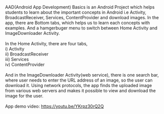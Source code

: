 AAD(Android App Development) Basics is an Android Project which helps students to learn about the important concepts in Android i.e Activity, BroadcastReceiver, Services, ContentProvider and download images.
      In the app, there are Bottom tabs, which helps us to learn each concepts with examples. And a hamgerbuger menu to switch between Home Activity and ImageDownloader Activity.
<br/><br/>
In the Home Activity, there are four tabs,<br/>
i) Activity<br/>
ii) BroadcastReceiver<br/>
iii) Services<br/>
iv) ContentProvider<br/>
<br/>
And in the ImageDownloader Activity(web service), there is one search bar, where user needs to enter the URL address of an image, so the user can download it.
Using network protocols, the app finds the uploaded image from various web servers and makes it possible to view and download the image for the user.
<br/><br/>
App demo video: https://youtu.be/YKrpz30rQ2Q
